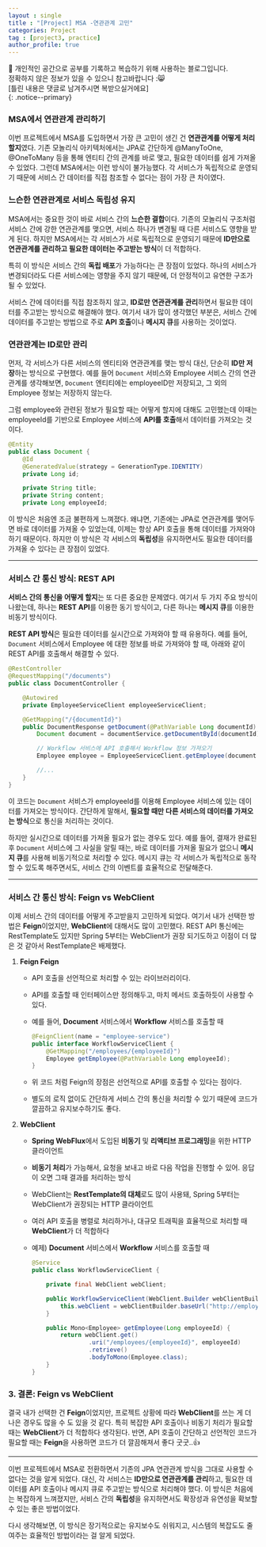 ```yaml
---
layout : single
title : "[Project] MSA -연관관계 고민"
categories: Project
tag : [project3, practice]
author_profile: true
---
```


📌 개인적인 공간으로 공부를 기록하고 복습하기 위해 사용하는 블로그입니다. <br>
정확하지 않은 정보가 있을 수 있으니 참고바랍니다 :😸 <br>
[틀린 내용은 댓글로 남겨주시면 복받으실거에요]  
{: .notice--primary}

### MSA에서 연관관계 관리하기

이번 프로젝트에서 MSA를 도입하면서 가장 큰 고민이 생긴 건 **연관관계를 어떻게 처리할지**였다. 기존 모놀리식 아키텍처에서는 JPA로 간단하게 @ManyToOne, @OneToMany 등을 통해 엔티티 간의 관계를 바로 맺고, 필요한 데이터를 쉽게 가져올 수 있었다. 그런데 MSA에서는 이런 방식이 불가능했다. 각 서비스가 독립적으로 운영되기 때문에 서비스 간 데이터를 직접 참조할 수 없다는 점이 가장 큰 차이였다.

### 느슨한 연관관계로 서비스 독립성 유지

MSA에서는 중요한 것이 바로 서비스 간의 **느슨한 결합**이다. 기존의 모놀리식 구조처럼 서비스 간에 강한 연관관계를 맺으면, 서비스 하나가 변경될 때 다른 서비스도 영향을 받게 된다. 하지만 MSA에서는 각 서비스가 서로 독립적으로 운영되기 때문에 **ID만으로 연관관계를 관리하고 필요한 데이터는 주고받는 방식**이 더 적합하다.

특히 이 방식은 서비스 간의 **독립 배포**가 가능하다는 큰 장점이 있었다. 하나의 서비스가 변경되더라도 다른 서비스에는 영향을 주지 않기 때문에, 더 안정적이고 유연한 구조가 될 수 있었다.

 서비스 간에 데이터를 직접 참조하지 않고, **ID로만 연관관계를 관리**하면서 필요한 데이터를 주고받는 방식으로 해결해야 했다. 여기서 내가 많이 생각했던 부분은, 서비스 간에 데이터를 주고받는 방법으로 주로 **API 호출**이나 **메시지 큐**를 사용하는 것이었다.

### 연관관계는 ID로만 관리

먼저, 각 서비스가 다른 서비스의 엔티티와 연관관계를 맺는 방식 대신, 단순히 **ID만 저장**하는 방식으로 구현했다. 예를 들어 `Document` 서비스와 Employee 서비스 간의 연관관계를 생각해보면, `Document` 엔티티에는 employeeID만 저장되고, 그 외의 Employee 정보는 저장하지 않는다. 

그럼 employee와 관련된 정보가 필요할 때는 어떻게 할지에 대해도 고민했는데 이때는 employeeId를 기반으로 Employee 서비스에 **API를 호출**해서 데이터를 가져오는 것이다.

```java
@Entity
public class Document {
    @Id
    @GeneratedValue(strategy = GenerationType.IDENTITY)
    private Long id;

    private String title;
    private String content;
    private Long employeeId;
```

이 방식은 처음엔 조금 불편하게 느껴졌다. 왜냐면, 기존에는 JPA로 연관관계를 맺어두면 바로 데이터를 가져올 수 있었는데, 이제는 항상 API 호출을 통해 데이터를 가져와야 하기 때문이다. 하지만 이 방식은 각 서비스의 **독립성**을 유지하면서도 필요한 데이터를 가져올 수 있다는 큰 장점이 있었다.

---

### 서비스 간 통신 방식: REST API

**서비스 간의 통신을 어떻게 할지**는 또 다른 중요한 문제였다. 여기서 두 가지 주요 방식이 나왔는데, 하나는 **REST API**를 이용한 동기 방식이고, 다른 하나는 **메시지 큐**를 이용한 비동기 방식이다.

**REST API 방식**은 필요한 데이터를 실시간으로 가져와야 할 때 유용하다. 예를 들어, `Document` 서비스에서 Employee 에 대한 정보를 바로 가져와야 할 때, 아래와 같이 REST API를 호출해서 해결할 수 있다.

```java
@RestController
@RequestMapping("/documents")
public class DocumentController {

    @Autowired
    private EmployeeServiceClient employeeServiceClient;

    @GetMapping("/{documentId}")
    public DocumentResponse getDocument(@PathVariable Long documentId) {
        Document document = documentService.getDocumentById(documentId);

        // Workflow 서비스에 API 호출해서 Workflow 정보 가져오기
        Employee employee = EmployeeServiceClient.getEmployee(document.getEmployeeId());

        //...
    }
}
```

이 코드는 `Document` 서비스가 employeeId를 이용해 Employee 서비스에 있는 데이터를 가져오는 방식이다. 간단하게 말해서, **필요할 때만 다른 서비스의 데이터를 가져오는 방식**으로 통신을 처리하는 것이다.

하지만 실시간으로 데이터를 가져올 필요가 없는 경우도 있다. 예를 들어, 결재가 완료된 후 `Document` 서비스에 그 사실을 알릴 때는, 바로 데이터를 가져올 필요가 없으니 **메시지 큐**를 사용해 비동기적으로 처리할 수 있다. 메시지 큐는 각 서비스가 독립적으로 동작할 수 있도록 해주면서도, 서비스 간의 이벤트를 효율적으로 전달해준다.

---

### 서비스 간 통신 방식: **Feign** vs **WebClient**

이제 서비스 간의 데이터를 어떻게 주고받을지 고민하게 되었다. 여기서 내가 선택한 방법은 **Feign**이었지만, **WebClient**에 대해서도 많이 고민했다. REST API 통신에는 RestTemplate도 있지만 Spring 5부터는 WebClient가 권장 되기도하고 이점이 더 많은 것 같아서 RestTemplate은 배제했다.

1. **Feign Feign**
    - API 호출을 선언적으로 처리할 수 있는 라이브러리이다.
    - API를 호출할 때 인터페이스만 정의해두고, 마치 메서드 호출하듯이 사용할 수 있다.
    - 예를 들어, **Document** 서비스에서 **Workflow** 서비스를 호출할 때
        
        ```java
        @FeignClient(name = "employee-service")
        public interface WorkflowServiceClient {
            @GetMapping("/employees/{employeeId}")
            Employee getEmployee(@PathVariable Long employeeId);
        }
        
        ```
        
    - 위 코드 처럼 Feign의 장점은 선언적으로 API를 호출할 수 있다는 점이다.
    - 별도의 로직 없이도 간단하게 서비스 간의 통신을 처리할 수 있기 때문에 코드가 깔끔하고 유지보수하기도 좋다.
2. **WebClient**
    - **Spring WebFlux**에서 도입된 **비동기** 및 **리액티브 프로그래밍**을 위한 HTTP 클라이언트
    - **비동기 처리**가 가능해서, 요청을 보내고 바로 다음 작업을 진행할 수 있어. 응답이 오면 그때 결과를 처리하는 방식
    - WebClient는 **RestTemplate의 대체**로도 많이 사용돼, Spring 5부터는 WebClient가 권장되는 HTTP 클라이언트
    - 여러 API 호출을 병렬로 처리하거나, 대규모 트래픽을 효율적으로 처리할 때 **WebClient**가 더 적합하다
    - 예제) **Document** 서비스에서 **Workflow** 서비스를 호출할 때
        
        ```java
        @Service
        public class WorkflowServiceClient {
        
            private final WebClient webClient;
        
            public WorkflowServiceClient(WebClient.Builder webClientBuilder) {
                this.webClient = webClientBuilder.baseUrl("http://employee-service").build();
            }
        
            public Mono<Employee> getEmployee(Long employeeId) {
                return webClient.get()
                        .uri("/employees/{employeeId}", employeeId)
                        .retrieve()
                        .bodyToMono(Employee.class);
            }
        }
        ```
        

### 3. 결론: Feign vs WebClient

결국 내가 선택한 건 **Feign**이었지만, 프로젝트 상황에 따라 **WebClient**를 쓰는 게 더 나은 경우도 많을 수 도 있을 것 같다. 특히 복잡한 API 호출이나 비동기 처리가 필요할 때는 **WebClient**가 더 적합하다 생각된다. 반면, API 호출이 간단하고 선언적인 코드가 필요할 때는 **Feign**을 사용하면 코드가 더 깔끔해져서 좋다 굿굿..👍

---

이번 프로젝트에서 MSA로 전환하면서 기존의 JPA 연관관계 방식을 그대로 사용할 수 없다는 것을 알게 되었다. 대신, 각 서비스는 **ID만으로 연관관계를 관리**하고, 필요한 데이터를 API 호출이나 메시지 큐로 주고받는 방식으로 처리해야 했다. 이 방식은 처음에는 복잡하게 느껴졌지만, 서비스 간의 **독립성**을 유지하면서도 확장성과 유연성을 확보할 수 있는 좋은 방법이었다.

다시 생각해보면, 이 방식은 장기적으로는 유지보수도 쉬워지고, 시스템의 복잡도도 줄여주는 효율적인 방법이라는 걸 알게 되었다.

<br>
<br><br><br><br><br>